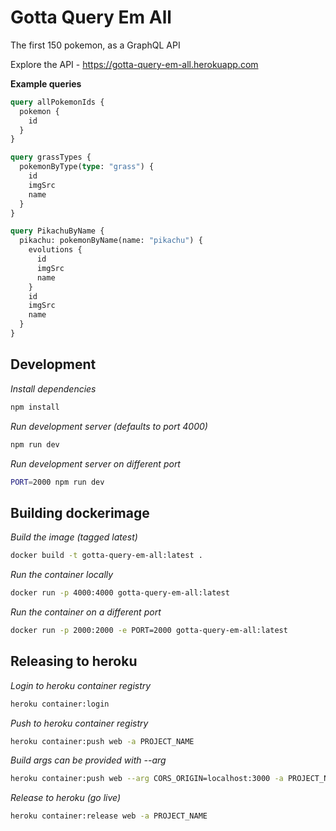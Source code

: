 # Gotta Query Em All

The first 150 pokemon, as a GraphQL API

Explore the API - https://gotta-query-em-all.herokuapp.com

**Example queries**
```graphql
query allPokemonIds {
  pokemon {
    id
  }
}
```

```graphql
query grassTypes {
  pokemonByType(type: "grass") {
    id
    imgSrc
    name
  }
}
```

```graphql
query PikachuByName {
  pikachu: pokemonByName(name: "pikachu") {
    evolutions {
      id
      imgSrc
      name
    }
    id
    imgSrc
    name
  }
}
```

## Development

_Install dependencies_
```bash
npm install
```

_Run development server (defaults to port 4000)_
```bash
npm run dev
```

_Run development server on different port_
```bash
PORT=2000 npm run dev
```

## Building dockerimage

_Build the image (tagged latest)_
```bash
docker build -t gotta-query-em-all:latest .
```

_Run the container locally_
```bash
docker run -p 4000:4000 gotta-query-em-all:latest
```

_Run the container on a different port_
```bash
docker run -p 2000:2000 -e PORT=2000 gotta-query-em-all:latest
```

## Releasing to heroku

_Login to heroku container registry_
```bash
heroku container:login
```

_Push to heroku container registry_
```bash
heroku container:push web -a PROJECT_NAME
```

_Build args can be provided with --arg_
```bash
heroku container:push web --arg CORS_ORIGIN=localhost:3000 -a PROJECT_NAME
```

_Release to heroku (go live)_
```bash
heroku container:release web -a PROJECT_NAME
```

